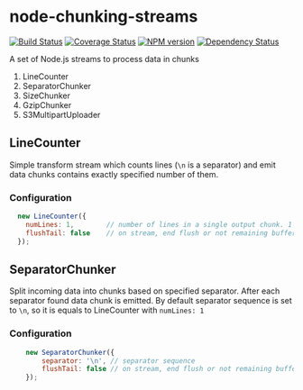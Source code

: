 node-chunking-streams
=====================

[![Build Status](https://travis-ci.org/Olegas/node-chunking-streams.png)](https://travis-ci.org/Olegas/node-chunking-streams)
[![Coverage Status](https://coveralls.io/repos/Olegas/node-chunking-streams/badge.png)](https://coveralls.io/r/Olegas/node-chunking-streams)
[![NPM version](https://badge.fury.io/js/node-chunking-streams.png)](http://badge.fury.io/js/node-chunking-streams)
[![Dependency Status](https://gemnasium.com/Olegas/node-chunking-streams.png)](https://gemnasium.com/Olegas/node-chunking-streams)

A set of Node.js streams to process data in chunks

 1. LineCounter
 1. SeparatorChunker
 1. SizeChunker
 1. GzipChunker
 1. S3MultipartUploader


LineCounter
-----------

Simple transform stream which counts lines (`\n` is a separator) and emit data chunks contains exactly specified number
 of them.

### Configuration

```javascript
  new LineCounter({
    numLines: 1,        // number of lines in a single output chunk. 1 is default
    flushTail: false    // on stream, end flush or not remaining buffer. false is default
  });
```

SeparatorChunker
----------------


Split incoming data into chunks based on specified separator. After each separator found data chunk is emitted.
By default separator sequence is set to `\n`, so it is equals to LineCounter with `numLines: 1`

### Configuration

```javascript
    new SeparatorChunker({
        separator: '\n', // separator sequence
        flushTail: false // on stream, end flush or not remaining buffer. false is default
    });
```